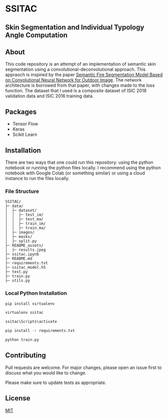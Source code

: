 # SSITAC
## **S**kin **S**egmentation and **I**ndividual **T**ypology **A**ngle **C**omputation

## About
This code repository is an attempt of an implementation of semantic skin segmentation using a convolutional-deconvolutional approach. This appraoch is inspired by the paper [Semantic Fire Segmentation Model Based on Convolutional Neural Network for Outdoor Image](https://link.springer.com/article/10.1007/s10694-020-01080-z#Sec6). The network architecture is borrowed from that paper, with changes made to the loss function. The dataset that I used is a composite dataset of ISIC 2018 validation data and ISIC 2016 training data.

## Packages
- Tensor Flow
- Keras
- Scikit Learn

## Installation
There are two ways that one could run this repository: using the python notebook or running the python files locally. I recommend using the python notebook with Google Colab (or something similar) or using a cloud instance to run the files locally.

### File Structure
```
SSITAC/
├─ data/
│  ├─ dataset/
│  │  ├─ test_im/
│  │  ├─ test_ma/
│  │  ├─ train_im/
│  │  ├─ train_ma/
│  ├─ images/
│  ├─ masks/
│  ├─ split.py
├─ README_assets/
│  ├─ results.jpeg
├─ ssitac.ipynb
├─ README.md
├─ requirements.txt
├─ ssitac_model.h5
├─ test.py
├─ train.py
├─ utils.py

```

### Local Python Installation
```bash
pip install virtualenv

virtualenv ssitac

ssitac\Scripts\activate

pip install -r requirements.txt

python train.py
```

## Contributing
Pull requests are welcome. For major changes, please open an issue first to discuss what you would like to change.

Please make sure to update tests as appropriate.

## License
[MIT](https://choosealicense.com/licenses/mit/)
